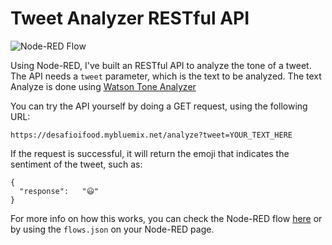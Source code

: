 # Tweet Analyzer RESTful API

![Node-RED Flow](https://d3r69eeiwn2k86.cloudfront.net/items/160W28382c3l0i1Y2b0p/node-red.png)

Using Node-RED, I've built an RESTful API to analyze the tone of a tweet. The API needs a ```tweet``` parameter, which is the text to be analyzed. The text Analyze is done using [Watson Tone Analyzer](https://www.ibm.com/watson/services/tone-analyzer/)

You can try the API yourself by doing a GET request, using the following URL:

```https://desafioifood.mybluemix.net/analyze?tweet=YOUR_TEXT_HERE```

If the request is successful, it will return the emoji that indicates the sentiment of the tweet, such as:

```
{
  "response":	"😃"
}
```

For more info on how this works, you can check the Node-RED flow [here](https://desafioifood.mybluemix.net/red/#flow/333a8ac1.68f79e) or by using the ```flows.json``` on your Node-RED page.

